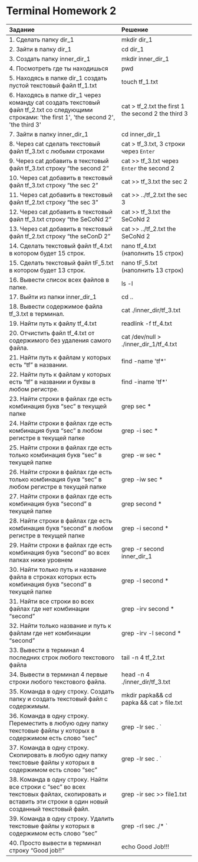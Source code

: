 # Terminal Homework 2
|Задание|Решение|
|:---|:---|
|1. Сделать папку dir_1|mkdir dir_1|
|2. Зайти в папку dir_1|cd dir_1|
|3. Создать папку inner_dir_1|mkdir inner_dir_1|
|4. Посмотреть где ты находишься |pwd|
|5. Находясь в папке dir_1 создать пустой текстовый файл tf_1.txt |touch tf_1.txt|
|6. Находясь в папке dir_1 через команду cat создать текстовый файл tf_2.txt со следующими строками: 'the first 1', 'the second 2', 'the third 3'|cat > tf_2.txt the first 1 the second 2 the third 3|
|7. Зайти в папку inner_dir_1 |cd inner_dir_1|
|8. Через cat сделать текстовый файл tf_3.txt c любыми строками|cat > tf_3.txt, 3 строки через `Enter`|
|9. Через cat добавить в текстовый файл tf_3.txt строку “the second 2” |cat >> tf_3.txt через `Enter` the second 2|
|10. Через cat добавить в текстовый файл tf_3.txt строку “the sec 2”|cat >> tf_3.txt the sec 2|
|11. Через cat добавить в текстовый файл tf_2.txt строку “the sec 3”|cat >> ../tf_2.txt the sec 3|
|12. Через cat добавить в текстовый файл tf_3.txt строку “the SeCoNd 2” |cat >> tf_3.txt the SeCoNd 2|
|13. Через cat добавить в текстовый файл tf_2.txt строку “the seConD 2”|cat >> ../tf_2.txt the SeCoNd 2|
|14. Сделать текстовый файл tf_4.txt в котором будет 15 строк.|nano tf_4.txt (наполнить 15 строк)|
|15. Сделать текстовый файл tF_5.txt в котором будет 13 строк.|nano tF_5.txt (наполнить 13 строк)|
|16. Вывести список всех файлов в папке.|ls -l|
|17. Выйти из папки inner_dir_1|cd ..|
|18. Вывести содержимое файла tf_3.txt в терминал.|cat ./inner_dir/tf_3.txt|
|19. Найти путь к файлу tf_4.txt|readlink -f tf_4.txt|
|20. Отчистить файл tf_4.txt от содержимого без удаления самого файла.|cat /dev/null > ./inner_dir_1/tf_4.txt|
|21. Найти путь к файлам у которых есть  “tf” в названии.|find -name 'tf*'|
|22. Найти путь к файлам у которых есть  “tf” в названии и буквы в любом регистре.|find -iname 'tf*'|
|23. Найти строки в файлах где есть комбинация букв “sec” в текущей папке|grep sec *|
|24. Найти строки в файлах где есть комбинация букв “sec” в любом регистре в текущей папке|grep -i sec *|
|25. Найти строки в файлах где есть только комбинация букв “sec” в текущей папке|grep -w sec *|
|26. Найти строки в файлах где есть только комбинация букв “sec” в любом регистре в текущей папке|grep -iw sec *|
|27. Найти строки в файлах где есть комбинация букв “second” в текущей папке|grep second *|
|28. Найти строки в файлах где есть комбинация букв “second” в любом регистре в текущей папке|grep -i second *|
|29. Найти строки в файлах где есть комбинация букв “second” во всех папках ниже уровнем|grep -r second inner_dir_1|
|30. Найти только путь и название файла в строках которых есть комбинация букв “second” в текущей папке|grep -l second *|
|31. Найти все строки во всех файлах где нет комбинации “second”|grep -irv second *|
|32. Найти только название и путь к файлам где нет комбинации “second”|grep -irv -l second *|
|33. Вывести в терминал 4 последних строк любого текстового файла|tail -n 4 tf_2.txt|
|34. Вывести в терминал 4 первые строки любого текстового файла.|head -n 4 ./inner_dir/tf_3.txt|
|35. Команда в одну строку. Создать папку и создать текстовый файл с содержимым.|mkdir papka&& cd papka && cat > file.txt|
|36. Команда в одну строку. Переместить в любую одну папку текстовые файлы у которых в содержимом есть слово “sec”|grep -lr sec . `|` xargs -I % mv % ./papka|
|37. Команда в одну строку. Скопировать в любую одну папку текстовые файлы у которых в содержимом есть слово “sec”|grep -lr sec . `|` xargs -I % cp % ./papka|
|38. Команда в одну строку. Найти все строки c “sec” во всех текстовых файлах, скопировать и вставить эти строки в один новый созданный текстовый файл.|grep -ir sec >> file1.txt|
|39. Команда в одну строку. Удалить текстовые файлы у которых в содержимом есть слово “sec”|grep -rl sec ./* `|` xargs rm|
|40. Просто вывести в терминал строку “Good job!!”|echo Good Job!!!|
